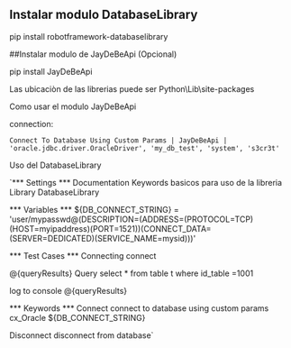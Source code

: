 ## Instalar modulo DatabaseLibrary

pip install robotframework-databaselibrary

##Instalar modulo de JayDeBeApi (Opcional)

pip install JayDeBeApi

Las ubicaciòn de las librerias puede ser Python\Lib\site-packages

Como usar el modulo JayDeBeApi

connection:

`Connect To Database Using Custom Params | JayDeBeApi | 'oracle.jdbc.driver.OracleDriver', 'my_db_test', 'system', 's3cr3t'
`


Uso del DatabaseLibrary


`*** Settings ***
Documentation  Keywords basicos para uso de la libreria
Library  DatabaseLibrary

*** Variables ***
${DB_CONNECT_STRING} =  'user/mypasswd@(DESCRIPTION=(ADDRESS=(PROTOCOL=TCP)(HOST=myipaddress)(PORT=1521))(CONNECT_DATA=(SERVER=DEDICATED)(SERVICE_NAME=mysid)))'

*** Test Cases ***
Connecting
  connect

  @{queryResults}  Query  select * from table t where id_table =1001

  log to console  @{queryResults}

*** Keywords ***
Connect
    connect to database using custom params  cx_Oracle  ${DB_CONNECT_STRING}

Disconnect
    disconnect from database`
